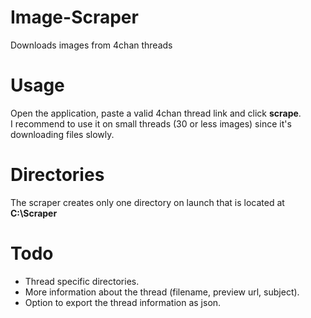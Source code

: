 # Image-Scraper
 Downloads images from 4chan threads

# Usage
 Open the application, paste a valid 4chan thread link and click **scrape**.  
 I recommend to use it on small threads (30 or less images) since it's downloading files slowly.

# Directories
 The scraper creates only one directory on launch that is located at **C:\\Scraper**

# Todo
 * Thread specific directories.
 * More information about the thread (filename, preview url, subject).
 * Option to export the thread information as json.